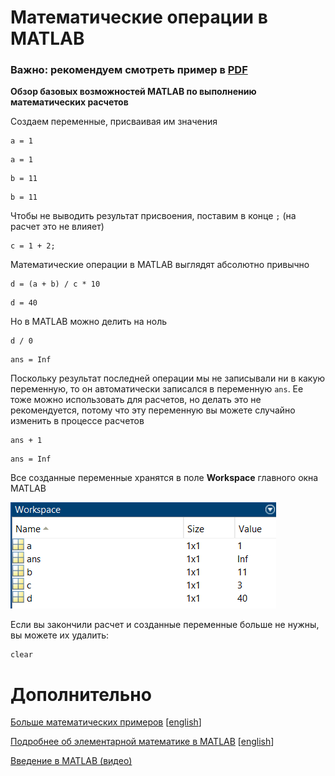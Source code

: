 # Математические операции в MATLAB

### Важно: рекомендуем смотреть пример в [PDF](math_operations.pdf)

**Обзор базовых возможностей MATLAB по выполнению математических расчетов**

Создаем переменные, присваивая им значения

```matlab:Code
a = 1
```

```text:Output
a = 1
```

```matlab:Code
b = 11
```

```text:Output
b = 11
```

Чтобы не выводить результат присвоения, поставим в конце `;` (на расчет это не влияет)

```matlab:Code
c = 1 + 2;
```

Математические операции в MATLAB выглядят абсолютно привычно

```matlab:Code
d = (a + b) / c * 10
```

```text:Output
d = 40
```

Но в MATLAB можно делить на ноль

```matlab:Code
d / 0
```

```text:Output
ans = Inf
```

Поскольку результат последней операции мы не записывали ни в какую переменную, то он автоматически записался в переменную `ans`. Ее тоже можно использовать для расчетов, но делать это не рекомендуется, потому что эту переменную вы можете случайно изменить в процессе расчетов

```matlab:Code
ans + 1
```

```text:Output
ans = Inf
```

Все созданные переменные хранятся в поле **Workspace** главного окна MATLAB

![image_0.png](README_images/image_0.png)

Если вы закончили расчет и созданные переменные больше не нужны, вы можете их удалить:

```matlab:Code
clear
```

# Дополнительно

[Больше математических примеров](https://docs.exponenta.ru/matlab/examples.html?category=elementary-math#elementary-math) [[english](https://www.mathworks.com/help/matlab/examples.html?category=elementary-math)]

[Подробнее об элементарной математике в MATLAB](https://docs.exponenta.ru/matlab/elementary-math.html) [[english](https://docs.exponenta.ru/matlab/elementary-math.html)]

[Введение в MATLAB (видео)](https://www.youtube.com/playlist?list=PLmu_y3-DV2_nKd7epECPEbTVamsmEmMMI)